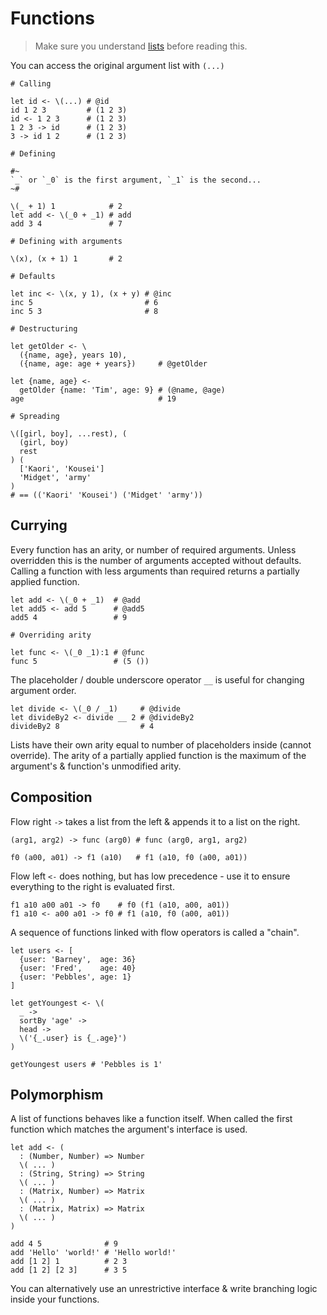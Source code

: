 # Functions

> Make sure you understand [lists](./types.md#lists) before reading this.

You can access the original argument list with `(...)`

```fl
# Calling

let id <- \(...) # @id
id 1 2 3         # (1 2 3)
id <- 1 2 3      # (1 2 3)
1 2 3 -> id      # (1 2 3)
3 -> id 1 2      # (1 2 3)

# Defining

#~
`_` or `_0` is the first argument, `_1` is the second...
~#

\(_ + 1) 1            # 2
let add <- \(_0 + _1) # add
add 3 4               # 7
```

```fl
# Defining with arguments

\(x), (x + 1) 1       # 2

# Defaults

let inc <- \(x, y 1), (x + y) # @inc
inc 5                         # 6
inc 5 3                       # 8

# Destructuring

let getOlder <- \
  ({name, age}, years 10),
  ({name, age: age + years})     # @getOlder

let {name, age} <-
  getOlder {name: 'Tim', age: 9} # (@name, @age)
age                              # 19

# Spreading

\([girl, boy], ...rest), (
  (girl, boy)
  rest
) (
  ['Kaori', 'Kousei']
  'Midget', 'army'
)
# == (('Kaori' 'Kousei') ('Midget' 'army'))
```

## Currying

Every function has an arity, or number of required arguments. Unless overridden this is the number of arguments accepted without defaults.
Calling a function with less arguments than required returns a partially applied function.

```fl
let add <- \(_0 + _1)  # @add
let add5 <- add 5      # @add5
add5 4                 # 9

# Overriding arity

let func <- \(_0 _1):1 # @func
func 5                 # (5 ())

```

The placeholder / double underscore operator `__` is useful for changing argument order.

```fl
let divide <- \(_0 / _1)     # @divide
let divideBy2 <- divide __ 2 # @divideBy2
divideBy2 8                  # 4
```

Lists have their own arity equal to number of placeholders inside (cannot override). The arity of a partially applied function is the maximum of the argument's & function's unmodified arity.

## Composition

Flow right `->` takes a list from the left & appends it to a list on the right.

```fl
(arg1, arg2) -> func (arg0) # func (arg0, arg1, arg2)

f0 (a00, a01) -> f1 (a10)   # f1 (a10, f0 (a00, a01))
```

Flow left `<-` does nothing, but has low precedence - use it to ensure everything to the right is evaluated first.

```fl
f1 a10 a00 a01 -> f0    # f0 (f1 (a10, a00, a01))
f1 a10 <- a00 a01 -> f0 # f1 (a10, f0 (a00, a01))
```

A sequence of functions linked with flow operators is called a "chain".

```fl
let users <- [
  {user: 'Barney',  age: 36}
  {user: 'Fred',    age: 40}
  {user: 'Pebbles', age: 1}
]

let getYoungest <- \(
  _ ->
  sortBy 'age' ->
  head ->
  \('{_.user} is {_.age}')
) 

getYoungest users # 'Pebbles is 1'
```

## Polymorphism

A list of functions behaves like a function itself. When called the first function which matches the argument's interface is used.

```fl
let add <- (
  : (Number, Number) => Number
  \( ... )
  : (String, String) => String
  \( ... )
  : (Matrix, Number) => Matrix
  \( ... )
  : (Matrix, Matrix) => Matrix
  \( ... )
)

add 4 5              # 9
add 'Hello' 'world!' # 'Hello world!'
add [1 2] 1          # 2 3
add [1 2] [2 3]      # 3 5
```

You can alternatively use an unrestrictive interface & write branching logic inside your functions.
